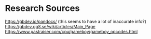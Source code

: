 # Research Sources
https://gbdev.io/pandocs/ (this seems to have a lot of inaccurate info?)
https://gbdev.gg8.se/wiki/articles/Main_Page
https://www.pastraiser.com/cpu/gameboy/gameboy_opcodes.html
